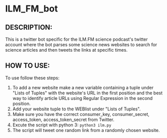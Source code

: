 # ILM_FM_bot

## DESCRIPTION:
This is a twitter bot specific for the ILM.FM science podcast's twitter account where the bot parses some science news websites to search for science articles and then tweets the links at specific times.

## HOW TO USE:
To use follow these steps:

1. To add a new website make a new variable containing a tuple under "Lists of Tuples" with the website's URL in the first position and the best way to identify article URLs using Regular Expression in the second position.
2. Add your website tuple to the WEBlist under "Lists of Tuples".
3. Make sure you have the correct consumer_key, consumer_secret, access_token, access_token_secret from Twitter.
4. Excute the script with python 3: `python3 ilm.py`
5. The script will tweet one random link from a randomly chosen website.
